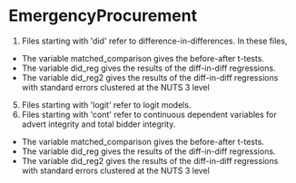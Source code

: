 # EmergencyProcurement

1. Files starting with 'did' refer to difference-in-differences. In these files,
  * The variable matched_comparison gives the before-after t-tests.
  * The variable did_reg gives the results of the diff-in-diff regressions.
  * The variable did_reg2 gives the results of the diff-in-diff regressions with standard errors clustered at the NUTS 3 level
5. Files starting with 'logit' refer to logit models.
6. Files starting with 'cont' refer to continuous dependent variables for advert integrity and total bidder integrity.
  * The variable matched_comparison gives the before-after t-tests.
  * The variable did_reg gives the results of the diff-in-diff regressions.
  * The variable did_reg2 gives the results of the diff-in-diff regressions with standard errors clustered at the NUTS 3 level
